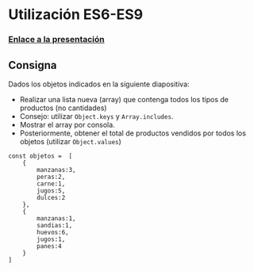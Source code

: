 # Utilización ES6-ES9

### [Enlace a la presentación](https://docs.google.com/presentation/d/1jPxU38oObKKsut8ttUDKzWwCiDEW2CQLRQGNICS_4MQ/edit#slide=id.g124cbfe83dc_1_171)

## Consigna

Dados los objetos indicados en la siguiente diapositiva:

- Realizar una lista nueva (array) que contenga todos los tipos de productos (no cantidades)
- Consejo: utilizar `Object.keys` y `Array.includes`.
- Mostrar el array por consola.
- Posteriormente, obtener el total de productos vendidos por todos los objetos (utilizar `Object.values`)

```
const objetos =  [
	{
        manzanas:3,
		peras:2,
		carne:1,
		jugos:5,
		dulces:2
	},
	{
		manzanas:1,
		sandias:1,
		huevos:6,
		jugos:1,
		panes:4
	}
]
```